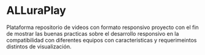 # ALLuraPlay
Plataforma repositorio de videos con formato responsivo
proyecto con el fin de mostrar las buenas practicas sobre el desarrollo responsivo en la compatibilidad
con diferentes equipos con caracteristicas y requerimeintos distintos de visualización.
